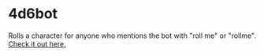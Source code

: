 # 4d6bot

Rolls a character for anyone who mentions the bot with "roll me" or "rollme". [Check it out here.](https://twitter.com/4d6bot)